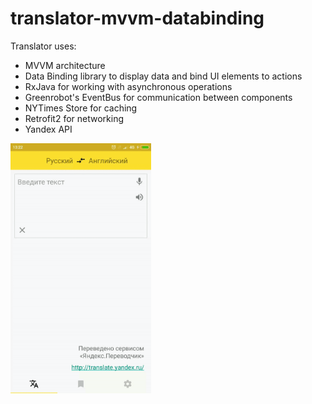 # translator-mvvm-databinding
Translator uses:
* MVVM architecture
* Data Binding library to display data and bind UI elements to actions
* RxJava for working with asynchronous operations
* Greenrobot's EventBus for communication between components
* NYTimes Store for caching
* Retrofit2 for networking
* Yandex API

<img src="https://github.com/aleksey-ho/translator-mvvm-databinding/blob/master/translator.gif" height="400" />
